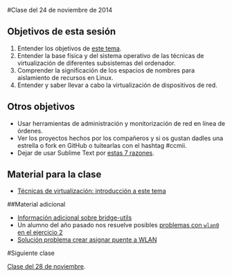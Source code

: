 #Clase del 24 de noviembre de 2014

## Objetivos de esta sesión

1. Entender los objetivos de [este tema](http://jj.github.io/IV/documentos/temas/Tecnicas_de_virtualizacion).
2. Entender la base física y del sistema operativo de las técnicas de virtualización de diferentes subsistemas del ordenador.
3. Comprender la significación de los espacios de nombres para aislamiento de recursos en Linux.
4. Entender y saber llevar a cabo la virtualización de dispositivos de red.

## Otros objetivos

* Usar herramientas de administración y monitorización de red en línea de órdenes.
* Ver los proyectos hechos por los compañeros y si os gustan dadles una estrella o fork en GitHub o tuitearlas con el hashtag #ccmii.
* Dejar de usar Sublime Text por [estas 7 razones](https://medium.com/@jjmerelo/7-reasons-or-another-number-ill-find-along-the-way-you-should-never-ever-use-sublime-text-to-54616989be54).

## Material para la clase

* [Técnicas de virtualización: introducción a este tema](http://jj.github.io/CC/documentos/temas/Tecnicas_de_virtualizacion)

##Material adicional

* [Información adicional sobre bridge-utils](http://www.tldp.org/HOWTO/BRIDGE-STP-HOWTO/set-up-the-bridge.html)
* Un alumno del año pasado nos resuelve posibles [problemas con `wlan0` en el ejercicio 2](https://github.com/torresj/IV-GII-13-14/wiki/Problemas-con-wlan0)
* [Solución problema crear asignar puente a WLAN](http://ubuntuforums.org/showthread.php?t=1681045)

#Siguiente clase

[Clase del 28 de noviembre](14.md).
